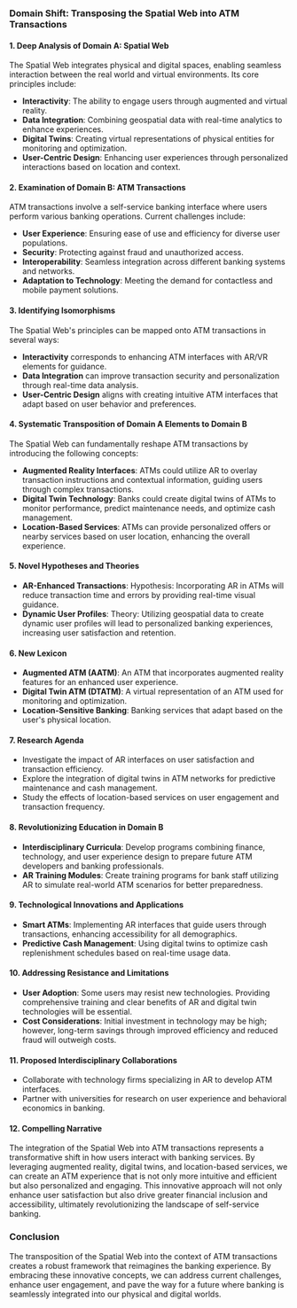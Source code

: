 ### Domain Shift: Transposing the Spatial Web into ATM Transactions

#### 1. Deep Analysis of Domain A: Spatial Web
The Spatial Web integrates physical and digital spaces, enabling seamless interaction between the real world and virtual environments. Its core principles include:

- **Interactivity**: The ability to engage users through augmented and virtual reality.
- **Data Integration**: Combining geospatial data with real-time analytics to enhance experiences.
- **Digital Twins**: Creating virtual representations of physical entities for monitoring and optimization.
- **User-Centric Design**: Enhancing user experiences through personalized interactions based on location and context.

#### 2. Examination of Domain B: ATM Transactions
ATM transactions involve a self-service banking interface where users perform various banking operations. Current challenges include:

- **User Experience**: Ensuring ease of use and efficiency for diverse user populations.
- **Security**: Protecting against fraud and unauthorized access.
- **Interoperability**: Seamless integration across different banking systems and networks.
- **Adaptation to Technology**: Meeting the demand for contactless and mobile payment solutions.

#### 3. Identifying Isomorphisms
The Spatial Web's principles can be mapped onto ATM transactions in several ways:

- **Interactivity** corresponds to enhancing ATM interfaces with AR/VR elements for guidance.
- **Data Integration** can improve transaction security and personalization through real-time data analysis.
- **User-Centric Design** aligns with creating intuitive ATM interfaces that adapt based on user behavior and preferences.

#### 4. Systematic Transposition of Domain A Elements to Domain B
The Spatial Web can fundamentally reshape ATM transactions by introducing the following concepts:

- **Augmented Reality Interfaces**: ATMs could utilize AR to overlay transaction instructions and contextual information, guiding users through complex transactions.
- **Digital Twin Technology**: Banks could create digital twins of ATMs to monitor performance, predict maintenance needs, and optimize cash management.
- **Location-Based Services**: ATMs can provide personalized offers or nearby services based on user location, enhancing the overall experience.

#### 5. Novel Hypotheses and Theories
- **AR-Enhanced Transactions**: Hypothesis: Incorporating AR in ATMs will reduce transaction time and errors by providing real-time visual guidance.
- **Dynamic User Profiles**: Theory: Utilizing geospatial data to create dynamic user profiles will lead to personalized banking experiences, increasing user satisfaction and retention.

#### 6. New Lexicon
- **Augmented ATM (AATM)**: An ATM that incorporates augmented reality features for an enhanced user experience.
- **Digital Twin ATM (DTATM)**: A virtual representation of an ATM used for monitoring and optimization.
- **Location-Sensitive Banking**: Banking services that adapt based on the user's physical location.

#### 7. Research Agenda
- Investigate the impact of AR interfaces on user satisfaction and transaction efficiency.
- Explore the integration of digital twins in ATM networks for predictive maintenance and cash management.
- Study the effects of location-based services on user engagement and transaction frequency.

#### 8. Revolutionizing Education in Domain B
- **Interdisciplinary Curricula**: Develop programs combining finance, technology, and user experience design to prepare future ATM developers and banking professionals.
- **AR Training Modules**: Create training programs for bank staff utilizing AR to simulate real-world ATM scenarios for better preparedness.

#### 9. Technological Innovations and Applications
- **Smart ATMs**: Implementing AR interfaces that guide users through transactions, enhancing accessibility for all demographics.
- **Predictive Cash Management**: Using digital twins to optimize cash replenishment schedules based on real-time usage data.

#### 10. Addressing Resistance and Limitations
- **User Adoption**: Some users may resist new technologies. Providing comprehensive training and clear benefits of AR and digital twin technologies will be essential.
- **Cost Considerations**: Initial investment in technology may be high; however, long-term savings through improved efficiency and reduced fraud will outweigh costs.

#### 11. Proposed Interdisciplinary Collaborations
- Collaborate with technology firms specializing in AR to develop ATM interfaces.
- Partner with universities for research on user experience and behavioral economics in banking.

#### 12. Compelling Narrative
The integration of the Spatial Web into ATM transactions represents a transformative shift in how users interact with banking services. By leveraging augmented reality, digital twins, and location-based services, we can create an ATM experience that is not only more intuitive and efficient but also personalized and engaging. This innovative approach will not only enhance user satisfaction but also drive greater financial inclusion and accessibility, ultimately revolutionizing the landscape of self-service banking.

### Conclusion
The transposition of the Spatial Web into the context of ATM transactions creates a robust framework that reimagines the banking experience. By embracing these innovative concepts, we can address current challenges, enhance user engagement, and pave the way for a future where banking is seamlessly integrated into our physical and digital worlds.